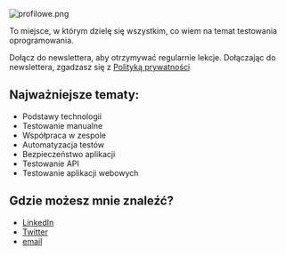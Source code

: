 ![profilowe.png](https://dsc.cloud/da9e07/profilowe.png)

To miejsce, w którym dzielę się wszystkim, co wiem na temat testowania oprogramowania. 

Dołącz do newslettera, aby otrzymywać regularnie lekcje. Dołączając do newslettera, zgadzasz się z [Polityką prywatności]()

## Najważniejsze tematy:

- Podstawy technologii
- Testowanie manualne
- Współpraca w zespole
- Automatyzacja testów
- Bezpieczeństwo aplikacji
- Testowanie API
- Testowanie aplikacji webowych

## Gdzie możesz mnie znaleźć?

- [LinkedIn](https://www.linkedin.com/in/adrian-maryniewski-8a9055121/)
- [Twitter](https://twitter.com/amaryniewski)
- [email](mailto:adrian@maryniewski.pl)

